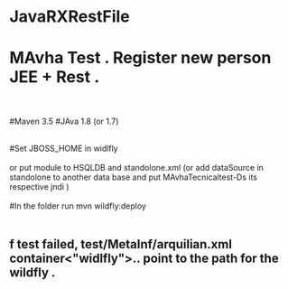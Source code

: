 # JavaRXRestFile
# MAvha Test . Register new person JEE + Rest .
<br></br>
#Maven 3.5 #JAva 1.8 (or 1.7)
<br></br>

#Set JBOSS_HOME in widlfly <br></br>
or put module to HSQLDB and standolone.xml (or add dataSource in standolone to another data base and put MAvhaTecnicaltest-Ds its respective jndi )
<br></br>
#In the folder run mvn wildfly:deploy 
<br></br>
## f test failed, test/MetaInf/arquilian.xml container<"widlfly">.. point to the path for the wildfly .
